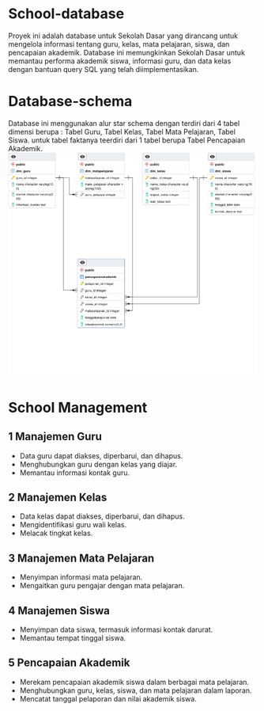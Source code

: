 # School-database
Proyek ini adalah database untuk Sekolah Dasar yang dirancang untuk mengelola informasi tentang guru, kelas, mata pelajaran, siswa, dan pencapaian akademik. Database ini memungkinkan Sekolah Dasar untuk memantau performa akademik siswa, informasi guru, dan data kelas dengan bantuan query SQL yang telah diimplementasikan.

# Database-schema
Database ini menggunakan alur star schema dengan terdiri dari 4 tabel dimensi berupa : Tabel Guru, Tabel Kelas, Tabel Mata Pelajaran, Tabel Siswa. untuk tabel faktanya teerdiri dari 1 tabel berupa Tabel Pencapaian Akademik.
![beriukut rancangan ERD nya](ERD_School_Data_Base.png)


# School Management
## 1 Manajemen Guru

- Data guru dapat diakses, diperbarui, dan dihapus.
- Menghubungkan guru dengan kelas yang diajar.
- Memantau informasi kontak guru.

## 2 Manajemen Kelas

- Data kelas dapat diakses, diperbarui, dan dihapus.
- Mengidentifikasi guru wali kelas.
- Melacak tingkat kelas.
  
## 3 Manajemen Mata Pelajaran

- Menyimpan informasi mata pelajaran.
- Mengaitkan guru pengajar dengan mata pelajaran.

## 4 Manajemen Siswa

- Menyimpan data siswa, termasuk informasi kontak darurat.
- Memantau tempat tinggal siswa.

## 5 Pencapaian Akademik

- Merekam pencapaian akademik siswa dalam berbagai mata pelajaran.
- Menghubungkan guru, kelas, siswa, dan mata pelajaran dalam laporan.
- Mencatat tanggal pelaporan dan nilai akademik siswa.
